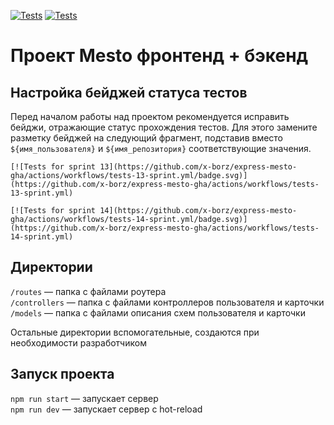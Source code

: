 [![Tests](https://github.com/x-borz/express-mesto-gha/actions/workflows/tests-13-sprint.yml/badge.svg)](https://github.com/x-borz/express-mesto-gha/actions/workflows/tests-13-sprint.yml) [![Tests](https://github.com/x-borz/express-mesto-gha/actions/workflows/tests-14-sprint.yml/badge.svg)](https://github.com/x-borz/express-mesto-gha/actions/workflows/tests-14-sprint.yml)
# Проект Mesto фронтенд + бэкенд



## Настройка бейджей статуса тестов
Перед началом работы над проектом рекомендуется исправить бейджи, отражающие статус прохождения тестов.
Для этого замените разметку бейджей на следующий фрагмент, подставив вместо `${имя_пользователя}` и `${имя_репозитория}` соответствующие значения.

```
[![Tests for sprint 13](https://github.com/x-borz/express-mesto-gha/actions/workflows/tests-13-sprint.yml/badge.svg)](https://github.com/x-borz/express-mesto-gha/actions/workflows/tests-13-sprint.yml) 

[![Tests for sprint 14](https://github.com/x-borz/express-mesto-gha/actions/workflows/tests-14-sprint.yml/badge.svg)](https://github.com/x-borz/express-mesto-gha/actions/workflows/tests-14-sprint.yml)
```


## Директории

`/routes` — папка с файлами роутера  
`/controllers` — папка с файлами контроллеров пользователя и карточки   
`/models` — папка с файлами описания схем пользователя и карточки  
  
Остальные директории вспомогательные, создаются при необходимости разработчиком

## Запуск проекта

`npm run start` — запускает сервер   
`npm run dev` — запускает сервер с hot-reload
